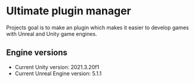 # Ultimate plugin manager
Projects goal is to make an plugin which makes it easier to develop games with Unreal and Unity game engines.
## Engine versions
* Current Unity version: 2021.3.20f1
* Current Unreal Engine version: 5.1.1
